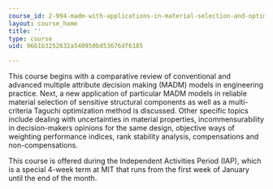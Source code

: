 ```yaml
---
course_id: 2-994-madm-with-applications-in-material-selection-and-optimal-design-january-iap-2007
layout: course_home
title: ''
type: course
uid: 96b1b3252632a540950bd53676df6185

---
```

This course begins with a comparative review of conventional and advanced multiple attribute decision making (MADM) models in engineering practice. Next, a new application of particular MADM models in reliable material selection of sensitive structural components as well as a multi-criteria Taguchi optimization method is discussed. Other specific topics include dealing with uncertainties in material properties, incommensurability in decision-makers opinions for the same design, objective ways of weighting performance indices, rank stability analysis, compensations and non-compensations.

This course is offered during the Independent Activities Period (IAP), which is a special 4-week term at MIT that runs from the first week of January until the end of the month.
